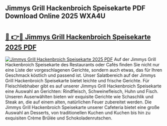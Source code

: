 ## Jimmys Grill Hackenbroich Speisekarte PDF Download Online 2025 WXA4U

# <h2><a href="http://gc8aaw7.nevu.top/?p=Jimmys+Grill+Hackenbroich+Speisekarte">🔗 👉🔴 Jimmys Grill Hackenbroich Speisekarte 2025 PDF</a></h2>

[![Jimmys Grill Hackenbroich Speisekarte 2025 PDF](https://i.imgur.com/dBaPXMq.png)](http://gc8aaw7.nevu.top/?p=Jimmys+Grill+Hackenbroich+Speisekarte)
Auf der Jimmys Grill Hackenbroich Speisekarte des Restaurants oder Cafés finden Sie nicht nur eine Liste der vorgeschlagenen Gerichte, sondern auch etwas, das für Ihren Geschmack köstlich und passend ist. Unser Salatbereich auf der Jimmys Grill Hackenbroich Speisekarte bietet leichte und frische Gerichte. Für Fleischliebhaber gibt es auf unserer Jimmys Grill Hackenbroich Speisekarte eine Auswahl an Gerichten: Rindfleisch, Schweinefleisch, Huhn und Fisch. Unseren Auserwählten bieten wir exquisite Gerichte wie Schaschlik und Steak an, die auf einem alten, natürlichen Feuer zubereitet werden. Die Jimmys Grill Hackenbroich Speisekarte unserer Cafeteria bietet eine große Auswahl an Desserts, von traditionellen Kuchen und Kuchen bis hin zu exquisiten Crème Brûlée und Schokoladenrutschen.
